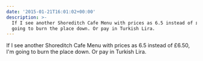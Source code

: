 ```yaml
---
date: '2015-01-21T16:01:02+00:00'
description: >-
  If I see another Shoreditch Cafe Menu with prices as 6.5 instead of £6.50, I'm
  going to burn the place down. Or pay in Turkish Lira.
---
```

If I see another Shoreditch Cafe Menu with prices as 6.5 instead of £6.50, I'm going to burn the place down. Or pay in Turkish Lira.
